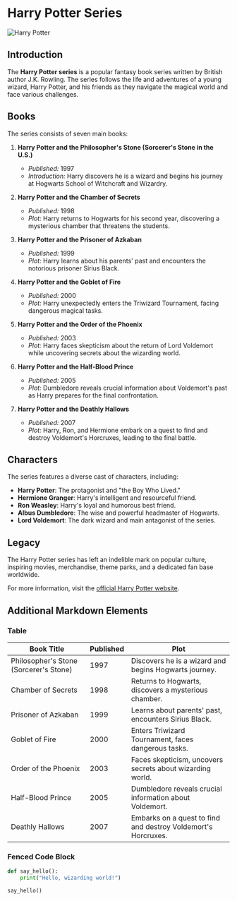 # Harry Potter Series

![Harry Potter](https://example.com/harry-potter-image.jpg)

## Introduction
The **Harry Potter series** is a popular fantasy book series written by British author J.K. Rowling. The series follows the life and adventures of a young wizard, Harry Potter, and his friends as they navigate the magical world and face various challenges.

## Books
The series consists of seven main books:

1. **Harry Potter and the Philosopher's Stone (Sorcerer's Stone in the U.S.)**
   - *Published:* 1997
   - *Introduction:* Harry discovers he is a wizard and begins his journey at Hogwarts School of Witchcraft and Wizardry.

2. **Harry Potter and the Chamber of Secrets**
   - *Published:* 1998
   - *Plot:* Harry returns to Hogwarts for his second year, discovering a mysterious chamber that threatens the students.

3. **Harry Potter and the Prisoner of Azkaban**
   - *Published:* 1999
   - *Plot:* Harry learns about his parents' past and encounters the notorious prisoner Sirius Black.

4. **Harry Potter and the Goblet of Fire**
   - *Published:* 2000
   - *Plot:* Harry unexpectedly enters the Triwizard Tournament, facing dangerous magical tasks.

5. **Harry Potter and the Order of the Phoenix**
   - *Published:* 2003
   - *Plot:* Harry faces skepticism about the return of Lord Voldemort while uncovering secrets about the wizarding world.

6. **Harry Potter and the Half-Blood Prince**
   - *Published:* 2005
   - *Plot:* Dumbledore reveals crucial information about Voldemort's past as Harry prepares for the final confrontation.

7. **Harry Potter and the Deathly Hallows**
   - *Published:* 2007
   - *Plot:* Harry, Ron, and Hermione embark on a quest to find and destroy Voldemort's Horcruxes, leading to the final battle.

## Characters
The series features a diverse cast of characters, including:

- **Harry Potter**: The protagonist and "the Boy Who Lived."
- **Hermione Granger**: Harry's intelligent and resourceful friend.
- **Ron Weasley**: Harry's loyal and humorous best friend.
- **Albus Dumbledore**: The wise and powerful headmaster of Hogwarts.
- **Lord Voldemort**: The dark wizard and main antagonist of the series.

## Legacy
The Harry Potter series has left an indelible mark on popular culture, inspiring movies, merchandise, theme parks, and a dedicated fan base worldwide.

For more information, visit the [official Harry Potter website](https://www.wizardingworld.com/).

## Additional Markdown Elements

### Table
| Book Title                                | Published | Plot                                                   |
| ------------------------------------------|-----------|--------------------------------------------------------|
| Philosopher's Stone (Sorcerer's Stone)     | 1997      | Discovers he is a wizard and begins Hogwarts journey.  |
| Chamber of Secrets                         | 1998      | Returns to Hogwarts, discovers a mysterious chamber.  |
| Prisoner of Azkaban                       | 1999      | Learns about parents' past, encounters Sirius Black.   |
| Goblet of Fire                             | 2000      | Enters Triwizard Tournament, faces dangerous tasks.    |
| Order of the Phoenix                       | 2003      | Faces skepticism, uncovers secrets about wizarding world. |
| Half-Blood Prince                          | 2005      | Dumbledore reveals crucial information about Voldemort. |
| Deathly Hallows                            | 2007      | Embarks on a quest to find and destroy Voldemort's Horcruxes. |

### Fenced Code Block
```python
def say_hello():
    print("Hello, wizarding world!")

say_hello()

